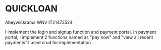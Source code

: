 # QUICKLOAN
Abeywickrama WNV
IT21473524

I implement the login and signup function and payment
portal.
In payment portal, I implement 2 functions named as "pay now" and
"view all recent payments".I used crud for implementation
